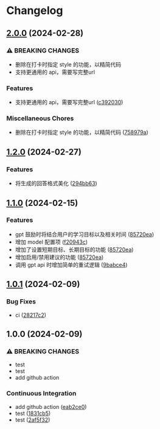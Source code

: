 # Changelog

## [2.0.0](https://github.com/LinLin00000000/learnertracker/compare/v1.2.0...v2.0.0) (2024-02-28)


### ⚠ BREAKING CHANGES

* 删除在打卡时指定 style 的功能，以精简代码
* 支持更通用的 api，需要写完整url

### Features

* 支持更通用的 api，需要写完整url ([c392030](https://github.com/LinLin00000000/learnertracker/commit/c39203059ab9184848c530b84ff2eb2d9ef86554))


### Miscellaneous Chores

* 删除在打卡时指定 style 的功能，以精简代码 ([758979a](https://github.com/LinLin00000000/learnertracker/commit/758979abddb6151e5e93e45221e735ac22a49484))

## [1.2.0](https://github.com/LinLin00000000/learnertracker/compare/v1.1.0...v1.2.0) (2024-02-27)


### Features

* 将生成的回答格式美化 ([294bb63](https://github.com/LinLin00000000/learnertracker/commit/294bb63dd63d6125ee030034010c9da1f8966dc1))

## [1.1.0](https://github.com/LinLin00000000/learnertracker/compare/v1.0.1...v1.1.0) (2024-02-15)


### Features

* gpt 鼓励时将结合用户的学习目标以及相关时间 ([85720ea](https://github.com/LinLin00000000/learnertracker/commit/85720eaba51eb30081dddd075e1ca9053921cd91))
* 增加 model 配置项 ([f20943c](https://github.com/LinLin00000000/learnertracker/commit/f20943c069a4e0094f615ac0759a25f0cbd7bc78))
* 增加了设置短期目标、长期目标的功能 ([85720ea](https://github.com/LinLin00000000/learnertracker/commit/85720eaba51eb30081dddd075e1ca9053921cd91))
* 增加启用/禁用建议的功能 ([85720ea](https://github.com/LinLin00000000/learnertracker/commit/85720eaba51eb30081dddd075e1ca9053921cd91))
* 调用 gpt api 时增加简单的重试逻辑 ([9babce4](https://github.com/LinLin00000000/learnertracker/commit/9babce44052b6c98a68ab64ce06f8e3a343b07dd))

## [1.0.1](https://github.com/LinLin00000000/learnertracker/compare/v1.0.0...v1.0.1) (2024-02-09)


### Bug Fixes

* ci ([28217c2](https://github.com/LinLin00000000/learnertracker/commit/28217c22565cb00eaa2d6c1409180e6484bf6f7b))

## 1.0.0 (2024-02-09)


### ⚠ BREAKING CHANGES

* test
* test
* add github action

### Continuous Integration

* add github action ([eab2ce0](https://github.com/LinLin00000000/learnertracker/commit/eab2ce0ec32d6a16fd10d3fb4e6823bc4807066b))
* test ([1831cb5](https://github.com/LinLin00000000/learnertracker/commit/1831cb5e2ebbbfb48f03b238ee591e268161482b))
* test ([2af5f32](https://github.com/LinLin00000000/learnertracker/commit/2af5f32418fcad93ef3795e0976747a547994e95))
